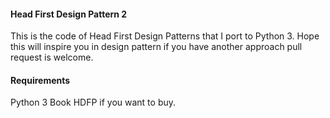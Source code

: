 #### Head First Design Pattern 2
This is the code of Head First Design Patterns that I port to Python 3. Hope this will inspire you in design pattern if you have another approach pull request is welcome.

#### Requirements
Python 3
Book HDFP if you want to buy.
